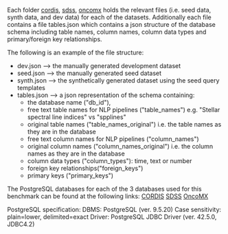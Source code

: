 Each folder [cordis](/cordis), [sdss](/sdss), [oncomx](/oncomx) holds the relevant files (i.e. seed data, synth data, and dev data) for each of the datasets. Additionally each file contains a file tables.json which contains a json structure of the database schema including table names, column names, column data types and primary/foreign key relationships. 

The following is an example of the file structure: 
- dev.json --> the manually generated development dataset 
- seed.json --> the manually generated seed dataset 
- synth.json --> the synthetically generated dataset using the seed query templates
- tables.json --> a json representation of the schema containing:
  - the database name ("db_id"),
  - free text table names for NLP pipelines ("table_names") e.g. "Stellar spectral line indices" vs "spplines"
  - original table names ("table_names_original") i.e. the table names as they are in the database
  - free text column names for NLP pipelines ("column_names") 
  - original column names ("column_names_original") i.e. the column names as they are in the database
  - column data types ("column_types"):  time, text or number
  - foreign key relationships("foreign_keys")
  - primary keys ("primary_keys")

The PostgreSQL databases for each of the 3 databases used for this benchmark can be found at the following links: 
[CORDIS](https://drive.google.com/uc?export=download&id=1-YXF9mPN7GmK4ApBz2aZjAoJkdpPE6JF)
[SDSS](https://drive.google.com/uc?export=download&id=1JEeSq9OXhR1G7hyJFLmlvF7wcvL38X3Q)
[OncoMX](https://drive.google.com/uc?export=download&id=1Y02tXXzaWaYwSKQtnWbYPe7dKk0T5Xmp)

PostgreSQL specification:  DBMS: PostgreSQL (ver. 9.5.20) Case sensitivity: plain=lower, delimited=exact Driver: PostgreSQL JDBC Driver (ver. 42.5.0, JDBC4.2) 
